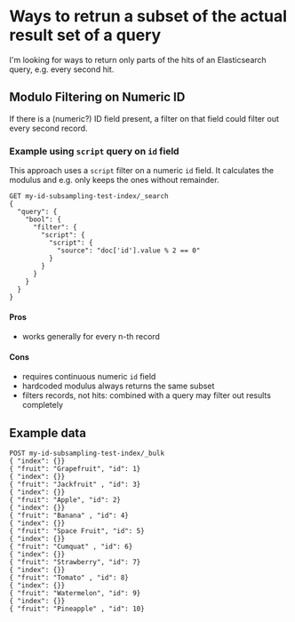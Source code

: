 # Ways to retrun a subset of the actual result set of a query

I'm looking for ways to return only parts of the hits of an Elasticsearch query, e.g. every second hit.

## Modulo Filtering on Numeric ID

If there is a (numeric?) ID field present, a filter on that field could filter out every second record.

### Example using `script` query on `id` field

This approach uses a `script` filter on a numeric `id` field. It calculates the modulus and e.g. only keeps the ones without remainder.
```
GET my-id-subsampling-test-index/_search
{
  "query": {
    "bool": {
      "filter": {
        "script": {
          "script": {
            "source": "doc['id'].value % 2 == 0"
          }
        }
      }
    }
  }
}
```
#### Pros
* works generally for every n-th record

#### Cons
* requires continuous numeric `id` field 
* hardcoded modulus always returns the same subset
* filters records, not hits: combined with a query may filter out results completely


## Example data

```
POST my-id-subsampling-test-index/_bulk
{ "index": {}}
{ "fruit": "Grapefruit", "id": 1}
{ "index": {}}
{ "fruit": "Jackfruit" , "id": 3}
{ "index": {}}
{ "fruit": "Apple", "id": 2}
{ "index": {}}
{ "fruit": "Banana" , "id": 4}
{ "index": {}}
{ "fruit": "Space Fruit", "id": 5}
{ "index": {}}
{ "fruit": "Cumquat" , "id": 6}
{ "index": {}}
{ "fruit": "Strawberry", "id": 7}
{ "index": {}}
{ "fruit": "Tomato" , "id": 8}
{ "index": {}}
{ "fruit": "Watermelon", "id": 9}
{ "index": {}}
{ "fruit": "Pineapple" , "id": 10}
```

